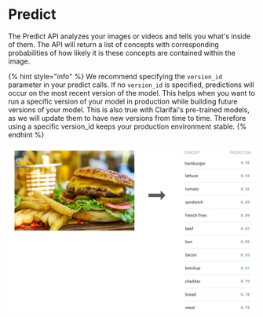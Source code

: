 # Predict

The Predict API analyzes your images or videos and tells you what's inside of them. The API will return a list of concepts with corresponding probabilities of how likely it is these concepts are contained within the image.

{% hint style="info" %}
We recommend specifying the `version_id` parameter in your predict calls. If no `version_id` is specified, predictions will occur on the most recent version of the model. This helps when you want to run a specific version of your model in production while building future versions of your model. This is also true with Clarifai's pre-trained models, as we will update them to have new versions from time to time. Therefore using a specific version\_id keeps your production environment stable.
{% endhint %}

![image](../../.gitbook/assets/predict.jpg)

